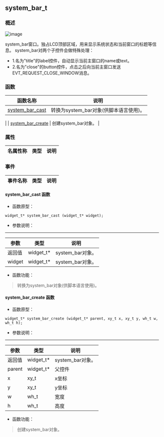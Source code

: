 ## system\_bar\_t
### 概述
![image](images/system_bar_t_0.png)

 system_bar窗口。独占LCD顶部区域，用来显示系统状态和当前窗口的标题等信息。
 system_bar对两个子控件会做特殊处理：
 * 1.名为"title"的label控件，自动显示当前主窗口的name或text。
 * 2.名为"close"的button控件，点击之后向当前主窗口发送EVT_REQUEST_CLOSE_WINDOW消息。
### 函数
<p id="system_bar_t_methods">

| 函数名称 | 说明 | 
| -------- | ------------ | 
| <a href="#system_bar_t_system_bar_cast">system\_bar\_cast</a> |  转换为system_bar对象(供脚本语言使用)。 |
| <a href="#system_bar_t_system_bar_create">system\_bar\_create</a> |  创建system_bar对象。 |
### 属性
<p id="system_bar_t_properties">

| 名属性称 | 类型 | 说明 | 
| -------- | ----- | ------------ | 
### 事件
<p id="system_bar_t_events">

| 事件名称 | 类型  | 说明 | 
| -------- | ----- | ------- | 
#### system\_bar\_cast 函数
* 函数原型：

```
widget_t* system_bar_cast (widget_t* widget);
```

* 参数说明：

-----------------------

| 参数 | 类型 | 说明 |
| -------- | ----- | --------- |
| 返回值 | widget\_t* | system\_bar对象。 |
| widget | widget\_t* | system\_bar对象。 |
* 函数功能：

> <p id="system_bar_t_system_bar_cast"> 转换为system_bar对象(供脚本语言使用)。



#### system\_bar\_create 函数
* 函数原型：

```
widget_t* system_bar_create (widget_t* parent, xy_t x, xy_t y, wh_t w, wh_t h);
```

* 参数说明：

-----------------------

| 参数 | 类型 | 说明 |
| -------- | ----- | --------- |
| 返回值 | widget\_t* | system\_bar对象。 |
| parent | widget\_t* | 父控件 |
| x | xy\_t | x坐标 |
| y | xy\_t | y坐标 |
| w | wh\_t | 宽度 |
| h | wh\_t | 高度 |
* 函数功能：

> <p id="system_bar_t_system_bar_create"> 创建system_bar对象。



